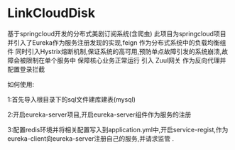 # LinkCloudDisk
基于springcloud开发的分布式美剧订阅系统(含爬虫)
此项目为springcloud项目 并引入了Eureka作为服务注册发现的实现,feign 作为分布式系统中的负载均衡组件
同时引入Hystrix熔断机制,保证系统的高可用,预防单点故障引发的系统崩溃,故障会被限制在单个服务中 保障核心业务正常运行
引入 Zuul网关 作为反向代理并配置登录拦截 

如何使用:

1:首先导入根目录下的sql文件建库建表(mysql)

2:开启eureka-server项目,开启eureka-server组件作为服务的注册

3:配置redis环境并将相关配置写入到application.yml中,开启service-regist,作为eureka-client向eureka-server注册自己的服务,并请求监管 .
